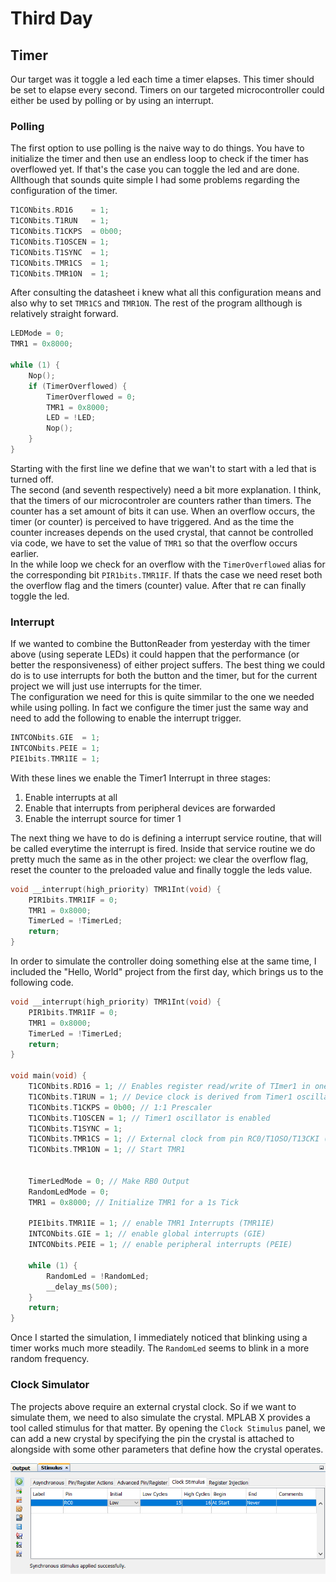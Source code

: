 # Third Day

## Timer 

Our target was it toggle a led each time a timer elapses. This timer should be set to elapse every second. Timers on our targeted microcontroller could either be used by polling or by using an interrupt.

### Polling

The first option to use polling is the naive way to do things. You have to initialize the timer and then use an endless loop to check if the timer has overflowed yet. If that's the case you can toggle the led and are done.
Allthough that sounds quite simple I had some problems regarding the configuration of the timer.

```c
T1CONbits.RD16    = 1;
T1CONbits.T1RUN   = 1;
T1CONbits.T1CKPS  = 0b00;
T1CONbits.T1OSCEN = 1;
T1CONbits.T1SYNC  = 1;
T1CONbits.TMR1CS  = 1;
T1CONbits.TMR1ON  = 1;
```

After consulting the datasheet i knew what all this configuration means and also why to set `TMR1CS` and `TMR1ON`. The rest of the program allthough is relatively straight forward.

```c
LEDMode = 0;
TMR1 = 0x8000;

while (1) {
    Nop();
    if (TimerOverflowed) {
        TimerOverflowed = 0;
        TMR1 = 0x8000;
        LED = !LED;
        Nop();
    }
}
```

Starting with the first line we define that we wan't to start with a led that is turned off.  
The second (and seventh respectively) need a bit more explanation. I think, that the timers of our microcontroler are counters rather than timers. The counter has a set amount of bits it can use. When an overflow occurs, the timer (or counter) is perceived to have triggered. And as the time the counter increases depends on the used crystal, that cannot be controlled via code, we have to set the value of `TMR1` so that the overflow occurs earlier.  
In the while loop we check for an overflow with the `TimerOverflowed` alias for the corresponding bit `PIR1bits.TMR1IF`. If thats the case we need reset both the overflow flag and the timers (counter) value. After that re can finally toggle the led.

### Interrupt

If we wanted to combine the ButtonReader from yesterday with the timer above (using seperate LEDs) it could happen that the performance (or better the responsiveness) of either project suffers. The best thing we could do is to use interrupts for both the button and the timer, but for the current project we will just use interrupts for the timer.  
The configuration we need for this is quite simmilar to the one we needed while using polling. In fact we configure the timer just the same way and need to add the following to enable the interrupt trigger.

```c
INTCONbits.GIE  = 1;
INTCONbits.PEIE = 1;
PIE1bits.TMR1IE = 1;
```

With these lines we enable the Timer1 Interrupt in three stages:

1. Enable interrupts at all
2. Enable that interrupts from peripheral devices are forwarded
3. Enable the interrupt source for timer 1

The next thing we have to do is defining a interrupt service routine, that will be called everytime the interrupt is fired. Inside that service routine we do pretty much the same as in the other project: we clear the overflow flag, reset the counter to the preloaded value and finally toggle the leds value.

```c
void __interrupt(high_priority) TMR1Int(void) {
    PIR1bits.TMR1IF = 0;
    TMR1 = 0x8000;
    TimerLed = !TimerLed;
    return;
}
```

In order to simulate the controller doing something else at the same time, I included the "Hello, World" project from the first day, which brings us to the following code.

```c
void __interrupt(high_priority) TMR1Int(void) {
    PIR1bits.TMR1IF = 0;
    TMR1 = 0x8000;
    TimerLed = !TimerLed;
    return;
}

void main(void) {
    T1CONbits.RD16 = 1; // Enables register read/write of TImer1 in one 16-bit operation
    T1CONbits.T1RUN = 1; // Device clock is derived from Timer1 oscillator
    T1CONbits.T1CKPS = 0b00; // 1:1 Prescaler 
    T1CONbits.T1OSCEN = 1; // Timer1 oscillator is enabled
    T1CONbits.T1SYNC = 1;
    T1CONbits.TMR1CS = 1; // External clock from pin RC0/T1OSO/T13CKI (on the rising edge)
    T1CONbits.TMR1ON = 1; // Start TMR1


    TimerLedMode = 0; // Make RB0 Output
    RandomLedMode = 0;
    TMR1 = 0x8000; // Initialize TMR1 for a 1s Tick

    PIE1bits.TMR1IE = 1; // enable TMR1 Interrupts (TMR1IE)
    INTCONbits.GIE = 1; // enable global interrupts (GIE)
    INTCONbits.PEIE = 1; // enable peripheral interrupts (PEIE)

    while (1) {
        RandomLed = !RandomLed;
        __delay_ms(500);
    }
    return;
}
```

Once I started the simulation, I immediately noticed that blinking using a timer works much more steadily. The `RandomLed` seems to blink in a more random frequency.

### Clock Simulator

The projects above require an external crystal clock. So if we want to simulate them, we need to also simulate the crystal. MPLAB X provides a tool called stimulus for that matter. By opening the `Clock Stimulus` panel, we can add a new crystal by specifying the pin the crystal is attached to alongside with some other parameters that define how the crystal operates.

![](clock-stimulus.png)